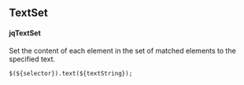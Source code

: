 ## TextSet
#### jqTextSet
Set the content of each element in the set of matched elements to the specified text.
```
$(${selector}).text(${textString});
```